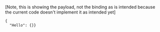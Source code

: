 
[Note, this is showing the payload, not the binding as is intended because the current code 
doesn't implement it as intended yet]


~~~~
{
  "Hello": {}}
~~~~


